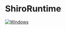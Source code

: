 # ShiroRuntime

[![Windows](https://github.com/ShiroEngine/ShiroRuntime/actions/workflows/windows.yml/badge.svg)](https://github.com/ShiroEngine/ShiroRuntime/actions/workflows/windows.yml)

